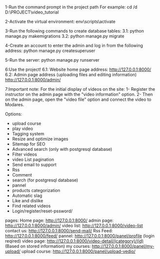 1-Run the command prompt in the project path
For example: cd /d D:\PROJECT\video_tutorial

2-Activate the virtual environment:
env\scripts\activate

3-Run the following commands to create database tables:
	3.1: python manage.py makemigrations
	3.2: python manage.py migrate

4-Create an account to enter the admin and log in from the following address:
python manage.py createsuperuser

5-Run the server:
python manage.py runserver

6:Use the project!
	6.1: Website home page address:
	http://127.0.0.1:8000/
	6.2: Admin page address (uploading files and editing information)
	http://127.0.0.1:8000/admin/
	
	
7:Important note:
For the initial display of videos on the site:
1- Register the instructor on the admin page with the "video information" option.
2- Then on the admin page, open the "video file" option and connect the video to Modares.


Options:
+ upload course
+ play video
+ Tagging system
+ Resize and optimize images
+ Sitemap for SEO
+ Advanced search (only with postgresql database)
+ Filter videos
+ video List pagination
+ Send email to support
+ Rss
+ Comment
+ search (for postgresql database)
+ pannel
+ products categorization
+ Automatic slag
+ Like and dislike
+ Find related videos
+ Login/register/reset-pssword/


pages:
Home page: http://127.0.0.1:8000/
admin page: http://127.0.0.1:8000/admin/
video list: http://127.0.0.1:8000/video-list
contact us: http://127.0.0.1:8000/send-mail/
Rss Feed: http://127.0.0.1:8000/feed/
pannel: http://127.0.0.1:8000/panel/profile (login reqired)
video page: http://127.0.0.1:8000/video-detail/(category)/(id)  (Based on stored information)
my courses: http://127.0.0.1:8000/panel/my-upload/
upload course: http://127.0.0.1:8000/panel/upload-vedio/
